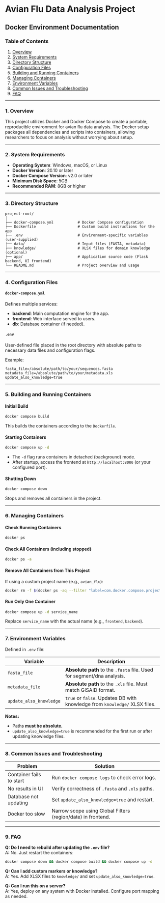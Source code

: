 # Avian Flu Data Analysis Project

## Docker Environment Documentation

### Table of Contents
1. [Overview](#overview)  
2. [System Requirements](#system-requirements)  
3. [Directory Structure](#directory-structure)  
4. [Configuration Files](#configuration-files)  
5. [Building and Running Containers](#building-and-running-containers)  
6. [Managing Containers](#managing-containers)  
7. [Environment Variables](#environment-variables)  
8. [Common Issues and Troubleshooting](#common-issues-and-troubleshooting)  
9. [FAQ](#faq)

---

### 1. Overview
This project utilizes Docker and Docker Compose to create a portable, reproducible environment for avian flu data analysis. The Docker setup packages all dependencies and scripts into containers, allowing researchers to focus on analysis without worrying about setup.

---

### 2. System Requirements
- **Operating System**: Windows, macOS, or Linux  
- **Docker Version**: 20.10 or later  
- **Docker Compose Version**: v2.0 or later  
- **Minimum Disk Space**: 5GB  
- **Recommended RAM**: 8GB or higher

---

### 3. Directory Structure
```
project-root/
│
├── docker-compose.yml           # Docker Compose configuration
├── Dockerfile                   # Custom build instructions for the app
├── .env                         # Environment-specific variables (user-supplied)
├── data/                        # Input files (FASTA, metadata)
├── knowledge/                   # XLSX files for domain knowledge (optional)
├── app/                         # Application source code (Flask backend, UI frontend)
└── README.md                    # Project overview and usage
```

---

### 4. Configuration Files
#### `docker-compose.yml`
Defines multiple services:
- **backend**: Main computation engine for the app.
- **frontend**: Web interface served to users.
- **db**: Database container (if needed).

#### `.env`
User-defined file placed in the root directory with absolute paths to necessary data files and configuration flags.

Example:
```env
fasta_file=/absolute/path/to/your/sequences.fasta
metadata_file=/absolute/path/to/your/metadata.xls
update_also_knowledge=true
```

---

### 5. Building and Running Containers
#### **Initial Build**
```bash
docker compose build
```
This builds the containers according to the `Dockerfile`.

#### **Starting Containers**
```bash
docker compose up -d
```
- The `-d` flag runs containers in detached (background) mode.
- After startup, access the frontend at `http://localhost:8000` (or your configured port).

#### **Shutting Down**
```bash
docker compose down
```
Stops and removes all containers in the project.

---

### 6. Managing Containers
#### **Check Running Containers**
```bash
docker ps
```

#### **Check All Containers (including stopped)**
```bash
docker ps -a
```

#### **Remove All Containers from This Project**
If using a custom project name (e.g., `avian_flu`):
```bash
docker rm -f $(docker ps -aq --filter "label=com.docker.compose.project=avian_flu")
```

#### **Run Only One Container**
```bash
docker compose up -d service_name
```
Replace `service_name` with the actual name (e.g., `frontend`, `backend`).

---

### 7. Environment Variables
Defined in `.env` file:

| Variable               | Description                                                                 |
|------------------------|-----------------------------------------------------------------------------|
| `fasta_file`           | **Absolute path** to the `.fasta` file. Used for segment/dna analysis.      |
| `metadata_file`        | **Absolute path** to the `.xls` file. Must match GISAID format.             |
| `update_also_knowledge` | `true` or `false`. Updates DB with knowledge from `knowledge/` XLSX files. |

**Notes:**
- Paths **must be absolute**.
- `update_also_knowledge=true` is recommended for the first run or after updating knowledge files.

---

### 8. Common Issues and Troubleshooting
| Problem                        | Solution                                                    |
|-------------------------------|--------------------------------------------------------------|
| Container fails to start      | Run `docker compose logs` to check error logs.               |
| No results in UI              | Verify correctness of `.fasta` and `.xls` paths.             |
| Database not updating         | Set `update_also_knowledge=true` and restart.                |
| Docker too slow               | Narrow scope using Global Filters (region/date) in frontend. |

---

### 9. FAQ
**Q: Do I need to rebuild after updating the `.env` file?**  
A: No. Just restart the containers:
```bash
docker compose down && docker compose build && docker compose up -d
```

**Q: Can I add custom markers or knowledge?**  
A: Yes. Add XLSX files to `knowledge/` and set `update_also_knowledge=true`.

**Q: Can I run this on a server?**  
A: Yes, deploy on any system with Docker installed. Configure port mapping as needed.

